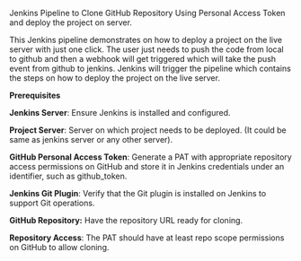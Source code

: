 Jenkins Pipeline to Clone GitHub Repository Using Personal Access Token and deploy the project on server.

This Jenkins pipeline demonstrates on how to deploy a project on the live server with just one click. The user just needs to push the code from local to github and then a webhook will get triggered which will take the push event from github to jenkins. Jenkins will trigger the pipeline which contains the steps on how to deploy the project on the live server.

**Prerequisites**

**Jenkins Server**: Ensure Jenkins is installed and configured.

**Project Server**: Server on which project needs to be deployed. (It could be same as jenkins server or any other server).

**GitHub Personal Access Token**: Generate a PAT with appropriate repository access permissions on GitHub and store it in Jenkins credentials under an identifier, such as github_token.

**Jenkins Git Plugin**: Verify that the Git plugin is installed on Jenkins to support Git operations.

**GitHub Repository:** Have the repository URL ready for cloning.

**Repository Access**: The PAT should have at least repo scope permissions on GitHub to allow cloning.
